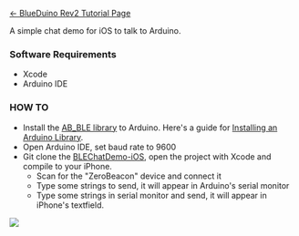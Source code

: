 [← BlueDuino Rev2 Tutorial Page](BlueDuino_Rev2_Tutorial.md)

A simple chat demo for iOS to talk to Arduino.

### Software Requirements

  - Xcode
  - Arduino IDE

### HOW TO

  - Install the [AB_BLE
    library](https://github.com/AprilBrother/BlueDuino-Library) to
    Arduino. Here's a guide for [Installing an Arduino
    Library](https://learn.sparkfun.com/tutorials/installing-an-arduino-library).
  - Open Arduino IDE, set baud rate to 9600
  - Git clone the
    [BLEChatDemo-iOS](https://github.com/AprilBrother/BLEChatDemo-iOS),
    open the project with Xcode and compile to your iPhone.
      - Scan for the "ZeroBeacon" device and connect it
      - Type some strings to send, it will appear in Arduino's serial
        monitor
      - Type some strings in serial monitor and send, it will appear in
        iPhone's textfield.

<img src="http://i1.aprbrother.com/chat.png-640.jpg">